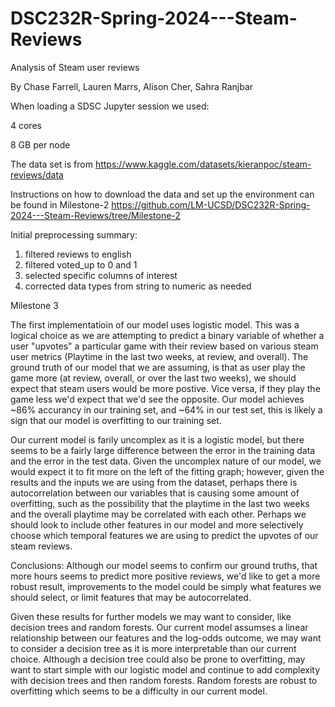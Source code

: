 # DSC232R-Spring-2024---Steam-Reviews
Analysis of Steam user reviews

By Chase Farrell, Lauren Marrs, Alison Cher, Sahra Ranjbar


When loading a SDSC Jupyter session we used:

4 cores

8 GB per node

The data set is from https://www.kaggle.com/datasets/kieranpoc/steam-reviews/data

Instructions on how to download the data and set up the environment can be found in Milestone-2
https://github.com/LM-UCSD/DSC232R-Spring-2024---Steam-Reviews/tree/Milestone-2

Initial preprocessing summary:
1. filtered reviews to english
2. filtered voted_up to 0 and 1
3. selected specific columns of interest
4. corrected data types from string to numeric as needed


Milestone 3 

The first implementatioin of our model uses logistic model. This was a logical choice as we are attempting to predict a binary variable of whether a user "upvotes" a particular game with their review based on various steam user metrics (Playtime in the last two weeks, at review, and overall). The ground truth of our model that we are assuming, is that as user play the game more (at review, overall, or over the last two weeks), we should expect that steam users would be more postive. Vice versa, if they play the game less we'd expect that we'd see the opposite. Our model achieves ~86% accurancy in our training set, and ~64% in our test set, this is likely a sign that our model is overfitting to our training set.

Our current model is farily uncomplex as it is a logistic model, but there seems to be a fairly large difference between the error in the training data and the error in the test data. Given the uncomplex nature of our model, we would expect it to fit more on the left of the fitting graph; however, given the results and the inputs we are using from the dataset, perhaps there is autocorrelation between our variables that is causing some amount of overfitting, such as the possibility that the playtime in the last two weeks and the overall playtime may be correlated with each other. Perhaps we should look to include other features in our model and more selectively choose which temporal features we are using to predict the upvotes of our steam reviews. 

Conclusions:
Although our model seems to confirm our ground truths, that more hours seems to predict more positive reviews, we'd like to get a more robust result, improvements to the model could be simply what features we should select, or limit features that may be autocorrelated.

Given these results for further models we may want to consider, like decision trees and random forests. Our current model assumses a linear relationship between our features and the log-odds outcome, we may want to consider a decision tree as it is more interpretable than our current choice. Although a decision tree could also be prone to overfitting, may want to start simple with our logistic model and continue to add complexity with decision trees and then random forests. Random forests are robust to overfitting which seems to be a difficulty in our current model.

